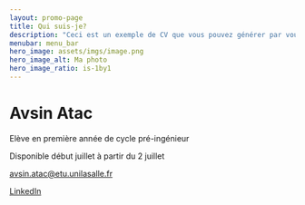 ```yaml
---
layout: promo-page
title: Qui suis-je?
description: "Ceci est un exemple de CV que vous pouvez générer par vous-même"
menubar: menu_bar
hero_image: assets/imgs/image.png
hero_image_alt: Ma photo
hero_image_ratio: is-1by1
---
```


# Avsin Atac
Elève en première année de cycle pré-ingénieur


Disponible début juillet à partir du 2 juillet

[avsin.atac@etu.unilasalle.fr](mailto:avsin.atac@etu.unilasalle.fr)

[LinkedIn](https://www.linkedin.com/in/Prenom.Nom)



